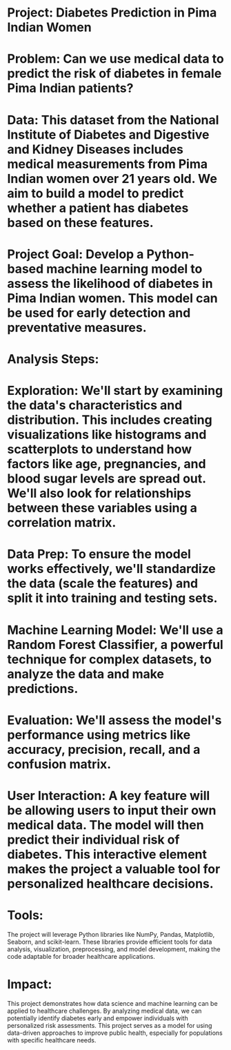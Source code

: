 # Project: Diabetes Prediction in Pima Indian Women
# Problem: Can we use medical data to predict the risk of diabetes in female Pima Indian patients?

# Data: This dataset from the National Institute of Diabetes and Digestive and Kidney Diseases includes medical measurements from Pima Indian women over 21 years old. We aim to build a model to predict whether a patient has diabetes based on these features.

# Project Goal: Develop a Python-based machine learning model to assess the likelihood of diabetes in Pima Indian women.  This model can be used for early detection and preventative measures.

# Analysis Steps:

# Exploration: We'll start by examining the data's characteristics and distribution. This includes creating visualizations like histograms and scatterplots to understand how factors like age, pregnancies, and blood sugar levels are spread out. We'll also look for relationships between these variables using a correlation matrix.

# Data Prep: To ensure the model works effectively, we'll standardize the data (scale the features) and split it into training and testing sets.

# Machine Learning Model: We'll use a Random Forest Classifier, a powerful technique for complex datasets, to analyze the data and make predictions.

# Evaluation: We'll assess the model's performance using metrics like accuracy, precision, recall, and a confusion matrix.

# User Interaction: A key feature will be allowing users to input their own medical data. The model will then predict their individual risk of diabetes. This interactive element makes the project a valuable tool for personalized healthcare decisions.

# Tools:

The project will leverage Python libraries like NumPy, Pandas, Matplotlib, Seaborn, and scikit-learn. These libraries provide efficient tools for data analysis, visualization, preprocessing, and model development, making the code adaptable for broader healthcare applications.

# Impact:

This project demonstrates how data science and machine learning can be applied to healthcare challenges. By analyzing medical data, we can potentially identify diabetes early and empower individuals with personalized risk assessments. This project serves as a model for using data-driven approaches to improve public health, especially for populations with specific healthcare needs.


